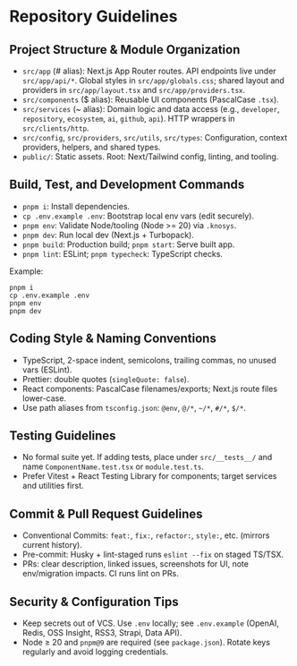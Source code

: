 # Repository Guidelines

## Project Structure & Module Organization
- `src/app` (# alias): Next.js App Router routes. API endpoints live under `src/app/api/*`. Global styles in `src/app/globals.css`; shared layout and providers in `src/app/layout.tsx` and `src/app/providers.tsx`.
- `src/components` ($ alias): Reusable UI components (PascalCase `.tsx`).
- `src/services` (~ alias): Domain logic and data access (e.g., `developer`, `repository`, `ecosystem`, `ai`, `github`, `api`). HTTP wrappers in `src/clients/http`.
- `src/config`, `src/providers`, `src/utils`, `src/types`: Configuration, context providers, helpers, and shared types.
- `public/`: Static assets. Root: Next/Tailwind config, linting, and tooling.

## Build, Test, and Development Commands
- `pnpm i`: Install dependencies.
- `cp .env.example .env`: Bootstrap local env vars (edit securely).
- `pnpm env`: Validate Node/tooling (Node >= 20) via `.knosys`.
- `pnpm dev`: Run local dev (Next.js + Turbopack).
- `pnpm build`: Production build; `pnpm start`: Serve built app.
- `pnpm lint`: ESLint; `pnpm typecheck`: TypeScript checks.

Example:
```
pnpm i
cp .env.example .env
pnpm env
pnpm dev
```

## Coding Style & Naming Conventions
- TypeScript, 2-space indent, semicolons, trailing commas, no unused vars (ESLint).
- Prettier: double quotes (`singleQuote: false`).
- React components: PascalCase filenames/exports; Next.js route files lower-case.
- Use path aliases from `tsconfig.json`: `@env`, `@/*`, `~/*`, `#/*`, `$/*`.

## Testing Guidelines
- No formal suite yet. If adding tests, place under `src/__tests__/` and name `ComponentName.test.tsx` or `module.test.ts`.
- Prefer Vitest + React Testing Library for components; target services and utilities first.

## Commit & Pull Request Guidelines
- Conventional Commits: `feat:`, `fix:`, `refactor:`, `style:`, etc. (mirrors current history).
- Pre-commit: Husky + lint-staged runs `eslint --fix` on staged TS/TSX.
- PRs: clear description, linked issues, screenshots for UI, note env/migration impacts. CI runs lint on PRs.

## Security & Configuration Tips
- Keep secrets out of VCS. Use `.env` locally; see `.env.example` (OpenAI, Redis, OSS Insight, RSS3, Strapi, Data API).
- Node ≥ 20 and `pnpm@9` are required (see `package.json`). Rotate keys regularly and avoid logging credentials.

